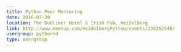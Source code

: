 ```yaml
---
title: Python Peer Mentoring
date: 2016-07-20
location: The Dubliner Hotel & Irish Pub, Heidelberg
link: http://www.meetup.com/HeidelbergPython/events/230252948/
usergroup: pythonhd
type: usergroup
---
```

